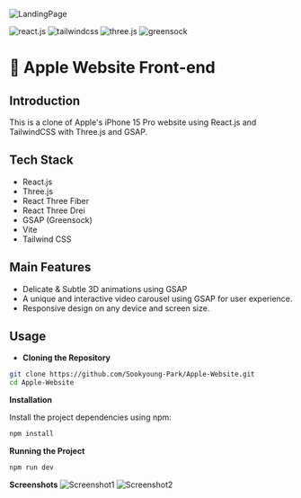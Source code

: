 ![LandingPage](https://github.com/Sookyoung-Park/Apple-Website/blob/main/assets/readme_landingPage.gif?raw=true)

<div>
    <img src="https://img.shields.io/badge/-React_JS-black?style=for-the-badge&logoColor=white&logo=react&color=000000" alt="react.js" />
    <img src="https://img.shields.io/badge/-Tailwind_CSS-black?style=for-the-badge&logoColor=white&logo=tailwindcss&color=fafafa" alt="tailwindcss" />
    <img src="https://img.shields.io/badge/-Three_JS-black?style=for-the-badge&logoColor=white&logo=threedotjs&color=8A2BE2" alt="three.js" />
    <img src="https://img.shields.io/badge/-GSAP-black?style=for-the-badge&logoColor=white&logo=greensock&color=8A2BE2" alt="greensock" />
    
</div>


# 🍏 Apple Website Front-end 

## **Introduction**

This is a clone of Apple's iPhone 15 Pro website using React.js and TailwindCSS with Three.js and GSAP.

## **Tech Stack**

- React.js
- Three.js
- React Three Fiber
- React Three Drei
- GSAP (Greensock)
- Vite
- Tailwind CSS


## **Main Features**
- Delicate & Subtle 3D animations using GSAP
- A unique and interactive video carousel using GSAP for user experience.
- Responsive design on any device and screen size.


## **Usage**
- **Cloning the Repository**

```bash
git clone https://github.com/Sookyoung-Park/Apple-Website.git
cd Apple-Website
```

**Installation**

Install the project dependencies using npm:

```bash
npm install
```

**Running the Project**

```bash
npm run dev
```


**Screenshots**
![Screenshot1](https://github.com/Sookyoung-Park/Apple-Website/blob/main/assets/readme_page2.gif?raw=true)
![Screenshot2](https://github.com/Sookyoung-Park/Apple-Website/blob/main/assets/readme_page3.gif?raw=true)